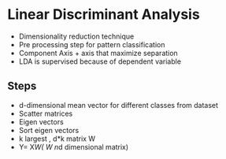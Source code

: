 # Linear Discriminant  Analysis 

* Dimensionality reduction technique
* Pre processing step for pattern classification
* Component Axis  + axis that maximize separation
* LDA is supervised because of dependent variable 


## Steps

* d-dimensional mean vector for different classes from dataset
* Scatter matrices
* Eigen vectors
* Sort eigen vectors
* k largest , d*k matrix W
* Y= X*W( W  n*d dimensional matrix)
